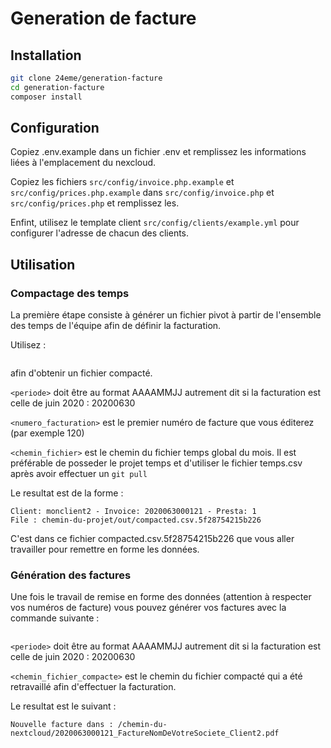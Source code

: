 # Generation de facture

## Installation

```sh
git clone 24eme/generation-facture
cd generation-facture
composer install
```

## Configuration

Copiez .env.example dans un fichier .env et remplissez les informations liées à l'emplacement du nexcloud.

Copiez les fichiers `src/config/invoice.php.example` et  `src/config/prices.php.example` dans `src/config/invoice.php` et `src/config/prices.php` et remplissez les.

Enfint, utilisez le template client `src/config/clients/example.yml` pour configurer l'adresse de chacun des clients.

## Utilisation

### Compactage des temps

La première étape consiste à générer un fichier pivot à partir de l'ensemble des temps de l'équipe afin de définir la facturation.

Utilisez :
```php bin/compact.php <periode> <numero_facturation> <chemin_fichier>
```
afin d'obtenir un fichier compacté.

`<periode>` doit être au format AAAAMMJJ autrement dit si la facturation est celle de juin 2020 : 20200630

`<numero_facturation>` est le premier numéro de facture que vous éditerez (par exemple 120)

`<chemin_fichier>` est le chemin du fichier temps global du mois. Il est préférable de posseder le projet temps et d'utiliser le fichier temps.csv après avoir effectuer un `git pull`

Le resultat est de la forme :

```Client: monclient1 - Invoice: 2020063000120 - Presta: 2
Client: monclient2 - Invoice: 2020063000121 - Presta: 1
File : chemin-du-projet/out/compacted.csv.5f28754215b226
```

C'est dans ce fichier compacted.csv.5f28754215b226 que vous aller travailler pour remettre en forme les données.

### Génération des factures

Une fois le travail de remise en forme des données (attention à respecter vos numéros de facture) vous pouvez générer vos factures avec la commande suivante :

```php bin/generate.php <periode> <chemin_fichier_compacte>
```

`<periode>` doit être au format AAAAMMJJ autrement dit si la facturation est celle de juin 2020 : 20200630

`<chemin_fichier_compacte>` est le chemin du fichier compacté qui a été retravaillé afin d'effectuer la facturation.

Le resultat est le suivant :
```Nouvelle facture dans : /chemin-du-nextcloud/2020063000120_FactureNomDeVotreSociete_Client1.pdf
Nouvelle facture dans : /chemin-du-nextcloud/2020063000121_FactureNomDeVotreSociete_Client2.pdf
```

